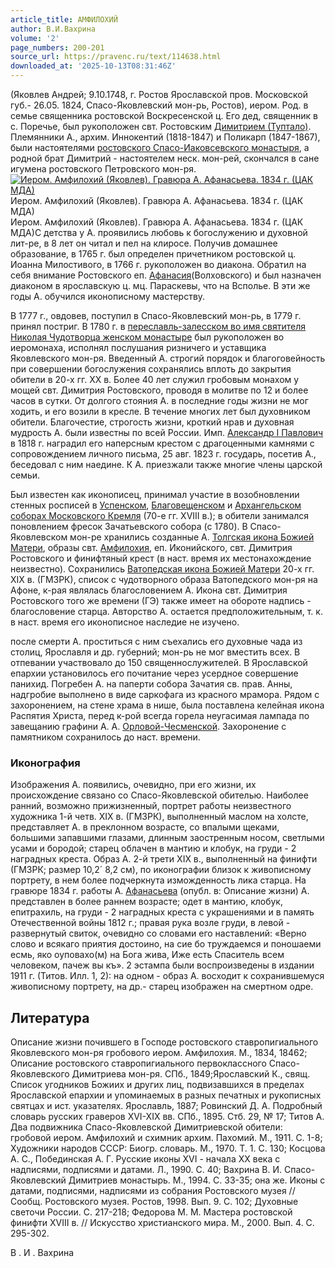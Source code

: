 ```yaml
---
article_title: АМФИЛОХИЙ
author: В.И.Вахрина
volume: '2'
page_numbers: 200-201
source_url: https://pravenc.ru/text/114638.html
downloaded_at: '2025-10-13T08:31:46Z'
---
```


(Яковлев Андрей; 9.10.1748, г. Ростов Ярославской пров. Московской губ.- 26.05. 1824, Спасо-Яковлевский мон-рь, Ростов), иером. Род. в семье священника ростовской Воскресенской ц. Его дед, священник в с. Поречье, был рукоположен свт. Ростовским [Димитрием (Туптало)](<https://pravenc.ru/text/Димитрием (Туптало).html>). Племянники А., архим. Иннокентий (1818-1847) и Поликарп (1847-1867), были настоятелями [ростовского Спасо-Иаковсевского монастыря](<https://pravenc.ru/text/ростовского Спасо-Иаковсевского монастыря.html>), а родной брат Димитрий - настоятелем неск. мон-рей, скончался в сане игумена ростовского Петровского мон-ря.[![Иером. Амфилохий (Яковлев). Гравюра А. Афанасьева. 1834 г. (ЦАК МДА)](https://pravenc.ru/data/320/448/1234/i200.jpg "Кликните для увеличения картинки")](https://pravenc.ru/data/320/448/1234/i400.jpg)Иером. Амфилохий (Яковлев). Гравюра А. Афанасьева. 1834 г. (ЦАК МДА)  
Иером. Амфилохий (Яковлев). Гравюра А. Афанасьева. 1834 г. (ЦАК МДА)С детства у А. проявились любовь к богослужению и духовной лит-ре, в 8 лет он читал и пел на клиросе. Получив домашнее образование, в 1765 г. был определен причетником ростовской ц. Иоанна Милостивого, в 1766 г. рукоположен во диакона. Обратил на себя внимание Ростовского еп. [Афанасия](https://pravenc.ru/text/АФАНАСИЙ.html)(Волховского) и был назначен диаконом в ярославскую ц. мц. Параскевы, что на Всполье. В эти же годы А. обучился иконописному мастерству.

В 1777 г., овдовев, поступил в Спасо-Яковлевский мон-рь, в 1779 г. принял постриг. В 1780 г. в [переславль-залесском во имя святителя Николая Чудотворца женском монастыре](<https://pravenc.ru/text/переславль-залесском во имя святителя Николая Чудотворца женском монастыре.html>) был рукоположен во иеромонаха, исполнял послушания ризничего и уставщика Яковлевского мон-ря. Введенный А. строгий порядок и благоговейность при совершении богослужения сохранялись вплоть до закрытия обители в 20-х гг. XX в. Более 40 лет служил гробовым монахом у мощей свт. Димитрия Ростовского, проводя в молитве по 12 и более часов в сутки. От долгого стояния А. в последние годы жизни не мог ходить, и его возили в кресле. В течение многих лет был духовником обители. Благочестие, строгость жизни, кроткий нрав и духовная мудрость А. были известны по всей России. Имп. [Александр I Павлович](<https://pravenc.ru/text/Александр I Павлович.html>) в 1818 г. наградил его наперсным крестом с драгоценными камнями с сопровождением личного письма, 25 авг. 1823 г. государь, посетив А., беседовал с ним наедине. К А. приезжали также многие члены царской семьи.

Был известен как иконописец, принимал участие в возобновлении стенных росписей в [Успенском](https://pravenc.ru/text/Успенском.html), [Благовещенском](https://pravenc.ru/text/Благовещенском.html) и [Архангельском соборах Московского Кремля](<https://pravenc.ru/text/Архангельском соборах Московского Кремля.html>) (70-е гг. XVIII в.); в обители занимался поновлением фресок Зачатьевского собора (с 1780). В Спасо-Яковлевском мон-ре хранились созданные А. [Толгская икона Божией Матери](<https://pravenc.ru/text/Толгская икона Божией Матери.html>), образы свт. [Амфилохия](https://pravenc.ru/text/Амфилохий.html), еп. Иконийского, свт. Димитрия Ростовского и финифтяный крест (в наст. время их местонахождение неизвестно). Сохранились [Ватопедская икона Божией Матери](<https://pravenc.ru/text/Ватопедская икона Божией Матери.html>) 20-х гг. XIX в. (ГМЗРК), список с чудотворного образа Ватопедского мон-ря на Афоне, к-рая являлась благословением А. Икона свт. Димитрия Ростовского того же времени (ГЭ) также имеет на обороте надпись - благословение старца. Авторство А. остается предположительным, т. к. в наст. время его иконописное наследие не изучено.

после смерти А. проститься с ним съехались его духовные чада из столиц, Ярославля и др. губерний; мон-рь не мог вместить всех. В отпевании участвовало до 150 священнослужителей. В Ярославской епархии установилось его почитание через усердное совершение панихид. Погребен А. на паперти собора Зачатия св. прав. Анны, надгробие выполнено в виде саркофага из красного мрамора. Рядом с захоронением, на стене храма в нише, была поставлена келейная икона Распятия Христа, перед к-рой всегда горела неугасимая лампада по завещанию графини А. А. [Орловой-Чесменской](https://pravenc.ru/text/Орлова-Чесменская.html). Захоронение с памятником сохранилось до наст. времени.

### Иконография

Изображения А. появились, очевидно, при его жизни, их происхождение связано со Спасо-Яковлевской обителью. Наиболее ранний, возможно прижизненный, портрет работы неизвестного художника 1-й четв. XIX в. (ГМЗРК), выполненный маслом на холсте, представляет А. в преклонном возрасте, со впалыми щеками, большими запавшими глазами, длинным заостренным носом, светлыми усами и бородой; старец облачен в мантию и клобук, на груди - 2 наградных креста. Образ А. 2-й трети XIX в., выполненный на финифти (ГМЗРК; размер 10,2´
8,2 см), по иконографии близок к живописному портрету, в нем более подчеркнута изможденность лика старца. На гравюре 1834 г. работы А. [Афанасьева](https://pravenc.ru/text/АФАНАСЬЕВ.html) (опубл. в: Описание жизни) А. представлен в более раннем возрасте; одет в мантию, клобук, епитрахиль, на груди - 2 наградных креста с украшениями и в память Отечественной войны 1812 г.; правая рука возле груди, в левой - развернутый свиток, очевидно со словами его наставлений: «Верно слово и всякаго приятия достоино, на сие бо труждаемся и поношаеми есмь, яко оуповахо(м) на Бога жива, Иже есть Спаситель всем человеком, пачеж вы къ». 2 эстампа были воспроизведены в издании 1911 г. (Титов. Илл. 1, 2): на одном - образ А. восходит к сохранившемуся живописному портрету, на др.- старец изображен на смертном одре.

## Литература

Описание жизни почившего в Господе ростовского ставропигиального Яковлевского мон-ря гробового иером. Амфилохия. М., 1834, 18462; Описание ростовского ставропигиального первоклассного Спасо-Яковлевского Димитриева мон-ря. СПб., 1849;Ярославский К., свящ. Список угодников Божиих и других лиц, подвизавшихся в пределах Ярославской епархии и упоминаемых в разных печатных и рукописных святцах и ист. указателях. Ярославль, 1887; Ровинский Д. А. Подробный словарь русских граверов XVI-XIX вв. СПб., 1895. Стб. 29, № 17; Титов А. Два подвижника Спасо-Яковлевской Димитриевской обители: гробовой иером. Амфилохий и схимник архим. Пахомий. М., 1911. С. 1-8; Художники народов СССР: Биогр. словарь. М., 1970. Т. 1. С. 130; Косцова А. С., Побединская А. Г. Русские иконы XVI - начала XX века с надписями, подписями и датами. Л., 1990. С. 40; Вахрина В. И. Спасо-Яковлевский Димитриев монастырь. М., 1994. С. 33-35; она же. Иконы с датами, подписями, надписями из собрания Ростовского музея // Сообщ. Ростовского музея. Ростов, 1998. Вып. 9. С. 102; Духовные светочи России. С. 217-218; Федорова М. М. Мастера ростовской финифти XVIII в. // Искусство христианского мира. М., 2000. Вып. 4. С. 295-302.

В .  И .  Вахрина
